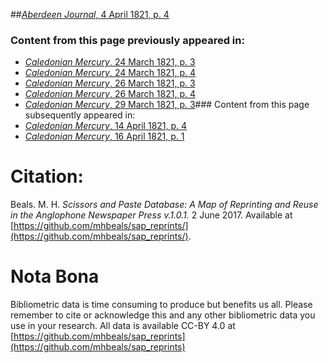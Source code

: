##[*Aberdeen Journal*, 4 April 1821, p. 4](https://mhbeals.github.io/sap_html/Aberdeen-Journal/Aberdeen-Journal-4-April-1821-p-4)

### Content from this page previously appeared in:
+ [*Caledonian Mercury*, 24 March 1821, p. 3](https://mhbeals.github.io/sap_html/Caledonian-Mercury/Caledonian-Mercury-24-March-1821-p-3)
+ [*Caledonian Mercury*, 24 March 1821, p. 4](https://mhbeals.github.io/sap_html/Caledonian-Mercury/Caledonian-Mercury-24-March-1821-p-4)
+ [*Caledonian Mercury*, 26 March 1821, p. 3](https://mhbeals.github.io/sap_html/Caledonian-Mercury/Caledonian-Mercury-26-March-1821-p-3)
+ [*Caledonian Mercury*, 26 March 1821, p. 4](https://mhbeals.github.io/sap_html/Caledonian-Mercury/Caledonian-Mercury-26-March-1821-p-4)
+ [*Caledonian Mercury*, 29 March 1821, p. 3](https://mhbeals.github.io/sap_html/Caledonian-Mercury/Caledonian-Mercury-29-March-1821-p-3)### Content from this page subsequently appeared in:
+ [*Caledonian Mercury*, 14 April 1821, p. 4](https://mhbeals.github.io/sap_html/Caledonian-Mercury/Caledonian-Mercury-14-April-1821-p-4)
+ [*Caledonian Mercury*, 16 April 1821, p. 1](https://mhbeals.github.io/sap_html/Caledonian-Mercury/Caledonian-Mercury-16-April-1821-p-1)
                    
# Citation: 

Beals. M. H. *Scissors and Paste Database: A Map of Reprinting and Reuse in the Anglophone Newspaper Press v.1.0.1.* 2 June 2017. Available at [https://github.com/mhbeals/sap_reprints/](https://github.com/mhbeals/sap_reprints/). 
                    
# Nota Bona

Bibliometric data is time consuming to produce but benefits us all. Please remember to cite or acknowledge this and any other bibliometric data you use in your research. All data is available CC-BY 4.0 at [https://github.com/mhbeals/sap_reprints](https://github.com/mhbeals/sap_reprints)